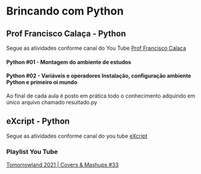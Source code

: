 # Brincando com Python

## Prof Francisco Calaça - Python

Segue as atividades conforme canal do You Tube
<a href="https://www.youtube.com/watch?v=SvVoZf4nE3A&list=PLVj7t-1tQQnGMIDg5_zpFaDmruEMgbsd1" target="_blank"> Prof Francisco Calaça <a>

#### Python #01 - Montagem do ambiente de estudos
#### Python #02 - Variáveis e operadores Instalação, configuração ambiente Python e primeiro oi mundo

Ao final de cada aula é posto em prática todo o conhecimento adquirido em único arquivo chamado resultado.py




## eXcript - Python

Segue as atividades conforme canal do you tube
<a href="https://www.youtube.com/watch?v=j94IGZmwtYI&list=PLesCEcYj003QxPQ4vTXkt22-E11aQvoVj" target="_blank"> eXcript<a>




### Playlist You Tube
<a href="https://youtu.be/5adRYMFAAGY" target="_blank"> Tomorrowland 2021 | Covers & Mashups #33 <a>